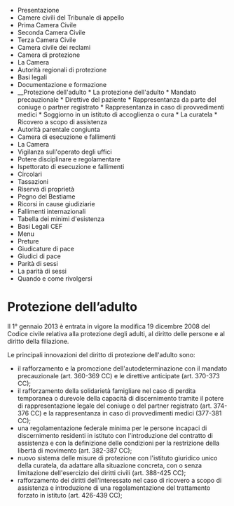   * Presentazione
  * Camere civili del Tribunale di appello
  * Prima Camera Civile
  * Seconda Camera Civile
  * Terza Camera Civile
  * Camera civile dei reclami
  * Camera di protezione
  * La Camera
  * Autorità regionali di protezione
  * Basi legali
  * Documentazione e formazione
  *  __Protezione dell'adulto
    * La protezione dell'adulto
    * Mandato precauzionale
    * Direttive del paziente
    * Rappresentanza da parte del coniuge o partner registrato
    * Rappresentanza in caso di provvedimenti medici
    * Soggiorno in un istituto di accoglienza o cura
    * La curatela
    * Ricovero a scopo di assistenza
  * Autorità parentale congiunta
  * Camera di esecuzione e fallimenti
  * La Camera
  * Vigilanza sull'operato degli uffici
  * Potere disciplinare e regolamentare
  * Ispettorato di esecuzione e fallimenti
  * Circolari
  * Tassazioni
  * Riserva di proprietà
  * Pegno del Bestiame
  * Ricorsi in cause giudiziarie
  * Fallimenti internazionali
  * Tabella dei minimi d'esistenza
  * Basi Legali CEF
  * Menu
  * Preture
  * Giudicature di pace
  * Giudici di pace
  * Parità di sessi 
  * La parità di sessi
  * Quando e come rivolgersi

#  Protezione dell’adulto

Il 1° gennaio 2013 è entrata in vigore la modifica 19 dicembre 2008 del Codice
civile relativa alla protezione degli adulti, al diritto delle persone e al
diritto della filiazione.

Le principali innovazioni del diritto di protezione dell'adulto sono:

  * il rafforzamento e la promozione dell'autodeterminazione con il mandato precauzionale (art. 360-369 CC) e le direttive anticipate (art. 370-373 CC);
  * il rafforzamento della solidarietà famigliare nel caso di perdita temporanea o durevole della capacità di discernimento tramite il potere di rappresentazione legale del coniuge o del partner registrato (art. 374-376 CC) e la rappresentanza in caso di provvedimenti medici (377-381 CC);
  * una regolamentazione federale minima per le persone incapaci di discernimento residenti in istituto con l'introduzione del contratto di assistenza e con la definizione delle condizioni per la restrizione della libertà di movimento (art. 382-387 CC);
  * nuovo sistema delle misure di protezione con l'istituto giuridico unico della curatela, da adattare alla situazione concreta, con o senza limitazione dell'esercizio dei diritti civili (art. 388-425 CC);
  * rafforzamento dei diritti dell'interessato nel caso di ricovero a scopo di assistenza e introduzione di una regolamentazione del trattamento forzato in istituto (art. 426-439 CC);

